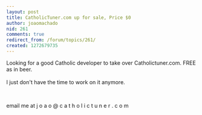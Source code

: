 ```yaml
---
layout: post
title: CatholicTuner.com up for sale, Price $0
author: joaomachado
nid: 261
comments: true
redirect_from: /forum/topics/261/
created: 1272679735
---
```

<p>Looking for a good Catholic developer to take over Catholictuner.com. FREE as in beer.<br />
<br />
I just don&#39;t have the time to work on it anymore.</p>
<p>&nbsp;</p>
<p>email me at j o a o @ c a t h o l i c t u n e r . c o m</p>

